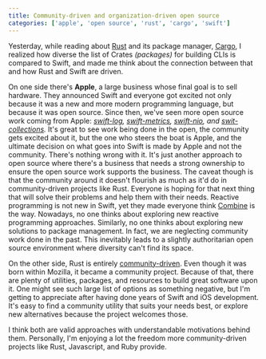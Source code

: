 ```yaml
---
title: Community-driven and organization-driven open source
categories: ['apple', 'open source', 'rust', 'cargo', 'swift']
---
```


Yesterday,
while reading about [Rust](https://www.rust-lang.org/) and its package manager,
[Cargo](https://crates.io/),
I realized how diverse the list of Crates _(packages)_ for building CLIs is compared to Swift,
and made me think about the connection between that and how Rust and Swift are driven.

On one side there's **Apple**,
a large business whose final goal is to sell hardware.
They announced Swift and everyone got excited not only because it was a new and more modern programming language,
but because it was open source.
Since then,
we've seen more open source work coming from Apple:
_[swift-log](https://github.com/apple/swift-log),
[swift-metrics](https://github.com/apple/swift-metrics),
[swift-nio](https://github.com/apple/swift-nio),
and [swit-collections](https://github.com/apple/swift-collections)._
It's great to see work being done in the open,
the community gets excited about it,
but the one who steers the boat is Apple,
and the ultimate decision on what goes into Swift is made by Apple and not the community.
There's nothing wrong with it.
It's just another approach to open source where there's a business that needs a strong ownership to ensure the open source work supports the business.
The caveat though is that the community around it doesn't flourish as much as it'd do in community-driven projects like Rust.
Everyone is hoping for that next thing that will solve their problems and help them with their needs.
Reactive programming is not new in Swift,
yet they made everyone think [Combine](https://developer.apple.com/documentation/combine) is the way.
Nowadays, no one thinks about exploring new reactive programming approaches.
Similarly,
no one thinks about exploring new solutions to package management.
In fact, we are neglecting community work done in the past.
This inevitably leads to a slightly authoritarian open source environment where diversity can't find its space.

On the other side, Rust is entirely [community-driven](https://www.rust-lang.org/governance).
Even though it was born within Mozilla,
it became a community project.
Because of that,
there are plenty of utilities, packages, and resources to build great software upon it.
One might see such large list of options as something negative,
but I'm getting to appreciate after having done years of Swift and iOS development.
It's easy to find a community utility that suits your needs best,
or explore new alternatives because the project welcomes those.

I think both are valid approaches with understandable motivations behind them.
Personally, I'm enjoying a lot the freedom more community-driven projects like Rust, Javascript, and Ruby provide.

